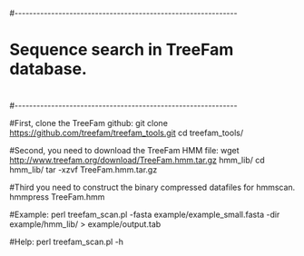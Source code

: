 #-------------------------------------------------------------
#
#	Sequence search in TreeFam database.
#
#
#-------------------------------------------------------------

#First, clone the TreeFam github:
git clone https://github.com/treefam/treefam_tools.git
cd treefam_tools/

#Second, you need to download the TreeFam HMM file:
wget http://www.treefam.org/download/TreeFam.hmm.tar.gz hmm_lib/
cd hmm_lib/
tar -xzvf TreeFam.hmm.tar.gz

#Third you need to construct the binary compressed datafiles for hmmscan.
hmmpress TreeFam.hmm

#Example:
perl treefam_scan.pl -fasta example/example_small.fasta -dir example/hmm_lib/ > example/output.tab

#Help:
perl treefam_scan.pl -h
